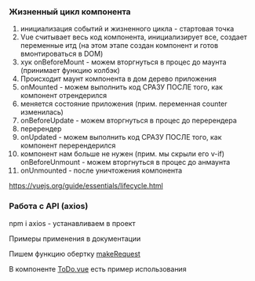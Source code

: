 ### Жизненный цикл компонента

1) инициализация событий и жизненного цикла - стартовая точка
2) Vue считывает весь код компонента, инициализирует все, создает переменные итд (на этом этапе создан компонент и готов вмонтироваться в DOM)
3) хук onBeforeMount - можем вторгнуться в процес до маунта (принимает функцию колбэк)
4) Происходит маунт компонента в дом дерево приложения
5) onMounted - можем выполнить код СРАЗУ ПОСЛЕ того, как компонент отрендерился
6) меняется состояние приложения (прим. переменная counter изменилась)
7) onBeforeUpdate - можем вторгнуться в процес до перерендера
8) перерендер
9) onUpdated - можем выполнить код СРАЗУ ПОСЛЕ того, как компонент перерендерился
10) компонент нам больше не нужен (прим. мы скрыли его v-if) onBeforeUnmount - можем вторгнуться в процес до анмаунта
11) onUnmounted - после уничтожения компонента

https://vuejs.org/guide/essentials/lifecycle.html

### Работа с API (axios)

npm i axios - устанавливаем в проект

Примеры применения в документации

Пишем функцию обертку [makeRequest](src/utils/makeRequest.ts)

В компоненте [ToDo.vue](src/pages/ToDo.vue) есть пример использования